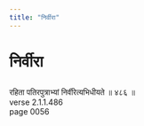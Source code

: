 ```yaml
---
title: "निर्वीरा"
---
```


# निर्वीरा
## 
रहिता पतिरपुत्राभ्यां निर्वीरेत्यभिधीयते ॥ ४८६ ॥<br />verse 2.1.1.486<br />page 0056

